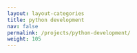 ```yaml
---
layout: layout-categories
title: python development
nav: false
permalink: /projects/python-development/
weight: 105
---
```

